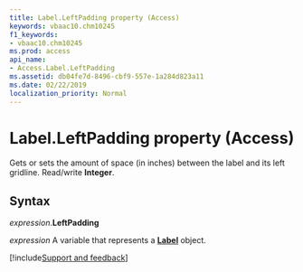 ```yaml
---
title: Label.LeftPadding property (Access)
keywords: vbaac10.chm10245
f1_keywords:
- vbaac10.chm10245
ms.prod: access
api_name:
- Access.Label.LeftPadding
ms.assetid: db04fe7d-8496-cbf9-557e-1a284d823a11
ms.date: 02/22/2019
localization_priority: Normal
---
```



# Label.LeftPadding property (Access)

Gets or sets the amount of space (in inches) between the label and its left gridline. Read/write **Integer**.


## Syntax

_expression_.**LeftPadding**

_expression_ A variable that represents a **[Label](Access.Label.md)** object.




[!include[Support and feedback](~/includes/feedback-boilerplate.md)]
